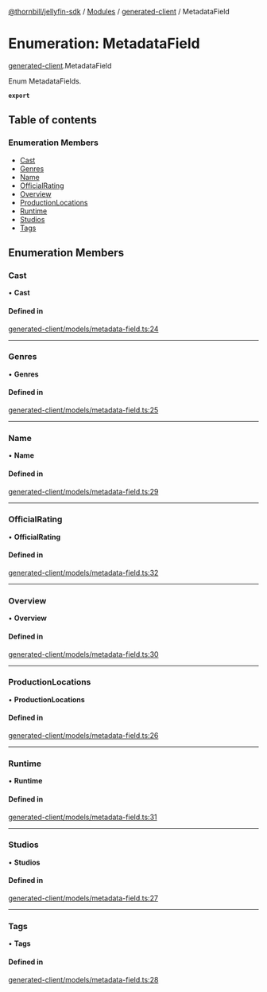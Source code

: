 [@thornbill/jellyfin-sdk](../README.md) / [Modules](../modules.md) / [generated-client](../modules/generated_client.md) / MetadataField

# Enumeration: MetadataField

[generated-client](../modules/generated_client.md).MetadataField

Enum MetadataFields.

**`export`**

## Table of contents

### Enumeration Members

- [Cast](generated_client.MetadataField.md#cast)
- [Genres](generated_client.MetadataField.md#genres)
- [Name](generated_client.MetadataField.md#name)
- [OfficialRating](generated_client.MetadataField.md#officialrating)
- [Overview](generated_client.MetadataField.md#overview)
- [ProductionLocations](generated_client.MetadataField.md#productionlocations)
- [Runtime](generated_client.MetadataField.md#runtime)
- [Studios](generated_client.MetadataField.md#studios)
- [Tags](generated_client.MetadataField.md#tags)

## Enumeration Members

### Cast

• **Cast**

#### Defined in

[generated-client/models/metadata-field.ts:24](https://github.com/thornbill/jellyfin-sdk-typescript/blob/03092f3/src/generated-client/models/metadata-field.ts#L24)

___

### Genres

• **Genres**

#### Defined in

[generated-client/models/metadata-field.ts:25](https://github.com/thornbill/jellyfin-sdk-typescript/blob/03092f3/src/generated-client/models/metadata-field.ts#L25)

___

### Name

• **Name**

#### Defined in

[generated-client/models/metadata-field.ts:29](https://github.com/thornbill/jellyfin-sdk-typescript/blob/03092f3/src/generated-client/models/metadata-field.ts#L29)

___

### OfficialRating

• **OfficialRating**

#### Defined in

[generated-client/models/metadata-field.ts:32](https://github.com/thornbill/jellyfin-sdk-typescript/blob/03092f3/src/generated-client/models/metadata-field.ts#L32)

___

### Overview

• **Overview**

#### Defined in

[generated-client/models/metadata-field.ts:30](https://github.com/thornbill/jellyfin-sdk-typescript/blob/03092f3/src/generated-client/models/metadata-field.ts#L30)

___

### ProductionLocations

• **ProductionLocations**

#### Defined in

[generated-client/models/metadata-field.ts:26](https://github.com/thornbill/jellyfin-sdk-typescript/blob/03092f3/src/generated-client/models/metadata-field.ts#L26)

___

### Runtime

• **Runtime**

#### Defined in

[generated-client/models/metadata-field.ts:31](https://github.com/thornbill/jellyfin-sdk-typescript/blob/03092f3/src/generated-client/models/metadata-field.ts#L31)

___

### Studios

• **Studios**

#### Defined in

[generated-client/models/metadata-field.ts:27](https://github.com/thornbill/jellyfin-sdk-typescript/blob/03092f3/src/generated-client/models/metadata-field.ts#L27)

___

### Tags

• **Tags**

#### Defined in

[generated-client/models/metadata-field.ts:28](https://github.com/thornbill/jellyfin-sdk-typescript/blob/03092f3/src/generated-client/models/metadata-field.ts#L28)
